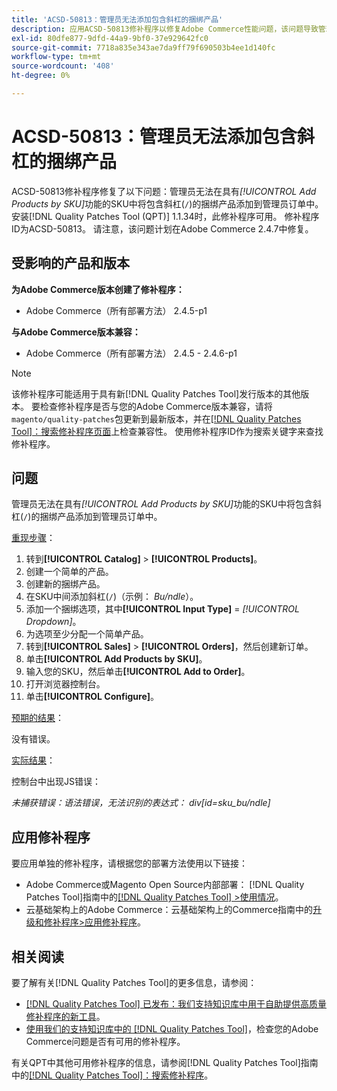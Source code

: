 ```yaml
---
title: 'ACSD-50813：管理员无法添加包含斜杠的捆绑产品'
description: 应用ACSD-50813修补程序以修复Adobe Commerce性能问题，该问题导致管理员无法通过*Add Products by SKU*功能在SKU中添加包含斜杠('/')的捆绑产品，进而导致管理员订单无法处理。
exl-id: 80dfe877-9dfd-44a9-9bf0-37e929642fc0
source-git-commit: 7718a835e343ae7da9ff79f690503b4ee1d140fc
workflow-type: tm+mt
source-wordcount: '408'
ht-degree: 0%

---
```


# ACSD-50813：管理员无法添加包含斜杠的捆绑产品

ACSD-50813修补程序修复了以下问题：管理员无法在具有&#x200B;*[!UICONTROL Add Products by SKU]*&#x200B;功能的SKU中将包含斜杠(`/`)的捆绑产品添加到管理员订单中。 安装[!DNL Quality Patches Tool (QPT)] 1.1.34时，此修补程序可用。 修补程序ID为ACSD-50813。 请注意，该问题计划在Adobe Commerce 2.4.7中修复。

## 受影响的产品和版本

**为Adobe Commerce版本创建了修补程序：**

* Adobe Commerce（所有部署方法） 2.4.5-p1

**与Adobe Commerce版本兼容：**

* Adobe Commerce（所有部署方法） 2.4.5 - 2.4.6-p1

>[!NOTE]
>
>该修补程序可能适用于具有新[!DNL Quality Patches Tool]发行版本的其他版本。 要检查修补程序是否与您的Adobe Commerce版本兼容，请将`magento/quality-patches`包更新到最新版本，并在[[!DNL Quality Patches Tool]：搜索修补程序页面](https://experienceleague.adobe.com/tools/commerce-quality-patches/index.html)上检查兼容性。 使用修补程序ID作为搜索关键字来查找修补程序。

## 问题

管理员无法在具有&#x200B;*[!UICONTROL Add Products by SKU]*&#x200B;功能的SKU中将包含斜杠(`/`)的捆绑产品添加到管理员订单中。

<u>重现步骤</u>：

1. 转到&#x200B;**[!UICONTROL Catalog]** > **[!UICONTROL Products]**。
1. 创建一个简单的产品。
1. 创建新的捆绑产品。
1. 在SKU中间添加斜杠(`/`)（示例： *Bu/ndle*）。
1. 添加一个捆绑选项，其中&#x200B;**[!UICONTROL Input Type]** = *[!UICONTROL Dropdown]*。
1. 为选项至少分配一个简单产品。
1. 转到&#x200B;**[!UICONTROL Sales]** > **[!UICONTROL Orders]**，然后创建新订单。
1. 单击&#x200B;**[!UICONTROL Add Products by SKU]**。
1. 输入您的SKU，然后单击&#x200B;**[!UICONTROL Add to Order]**。
1. 打开浏览器控制台。
1. 单击&#x200B;**[!UICONTROL Configure]**。

<u>预期的结果</u>：

没有错误。

<u>实际结果</u>：

控制台中出现JS错误：

*未捕获错误：语法错误，无法识别的表达式： div[id=sku_bu/ndle]*

## 应用修补程序

要应用单独的修补程序，请根据您的部署方法使用以下链接：

* Adobe Commerce或Magento Open Source内部部署： [!DNL Quality Patches Tool]指南中的[[!DNL Quality Patches Tool] >使用情况](https://experienceleague.adobe.com/docs/commerce-operations/tools/quality-patches-tool/usage.html)。
* 云基础架构上的Adobe Commerce：云基础架构上的Commerce指南中的[升级和修补程序>应用修补程序](https://experienceleague.adobe.com/docs/commerce-cloud-service/user-guide/develop/upgrade/apply-patches.html)。

## 相关阅读

要了解有关[!DNL Quality Patches Tool]的更多信息，请参阅：

* [[!DNL Quality Patches Tool] 已发布：我们支持知识库中用于自助提供高质量修补程序的新工具](/help/announcements/adobe-commerce-announcements/magento-quality-patches-released-new-tool-to-self-serve-quality-patches.md)。
* [使用我们的支持知识库中的 [!DNL Quality Patches Tool]](/help/support-tools/patches-available-in-qpt-tool/check-patch-for-magento-issue-with-magento-quality-patches.md)，检查您的Adobe Commerce问题是否有可用的修补程序。

有关QPT中其他可用修补程序的信息，请参阅[!DNL Quality Patches Tool]指南中的[[!DNL Quality Patches Tool]：搜索修补程序](https://experienceleague.adobe.com/tools/commerce-quality-patches/index.html)。
